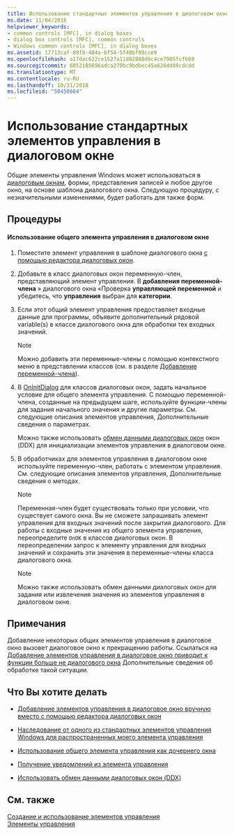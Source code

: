 ```yaml
---
title: Использование стандартных элементов управления в диалоговом окне
ms.date: 11/04/2016
helpviewer_keywords:
- common controls [MFC], in dialog boxes
- dialog box controls [MFC], common controls
- Windows common controls [MFC], in dialog boxes
ms.assetid: 17713caf-09f8-484a-bf54-5f48bf09cce9
ms.openlocfilehash: a17dac622ce1527a11d02888d6c4ce7905fcf669
ms.sourcegitcommit: 6052185696adca270bc9bdbec45a626dd89cdcdd
ms.translationtype: MT
ms.contentlocale: ru-RU
ms.lasthandoff: 10/31/2018
ms.locfileid: "50458664"
---
```

# <a name="using-common-controls-in-a-dialog-box"></a>Использование стандартных элементов управления в диалоговом окне

Общие элементы управления Windows может использоваться в [диалоговым окнам](../mfc/dialog-boxes.md), формы, представления записей и любое другое окно, на основе шаблона диалогового окна. Следующую процедуру, с незначительными изменениями, будет работать для также форм.

## <a name="procedures"></a>Процедуры

#### <a name="to-use-a-common-control-in-a-dialog-box"></a>Использование общего элемента управления в диалоговом окне

1. Поместите элемент управления в шаблоне диалогового окна [с помощью редактора диалоговых окон](../mfc/using-the-dialog-editor-to-add-controls.md).

1. Добавьте в класс диалоговых окон переменную-член, представляющий элемент управления. В **добавления переменной-члена** » диалогового окна «Проверка **управляющей переменной** и убедитесь, что **управления** выбран для **категории**.

1. Если этот общий элемент управления предоставляет входные данные для программы, объявите дополнительный рядовой variable(s) в классе диалогового окна для обработки тех входных значений.

    > [!NOTE]
    >  Можно добавить эти переменные-члены с помощью контекстного меню в представлении классов (см. в разделе [Добавление переменной-члена](../ide/adding-a-member-variable-visual-cpp.md)).

1. В [OnInitDialog](../mfc/reference/cdialog-class.md#oninitdialog) для классов диалоговых окон, задать начальное условие для общего элемента управления. С помощью переменной-члена, созданные на предыдущем шаге, используйте функции-члены для задания начального значения и другие параметры. См. следующие описания элементов управления, Дополнительные сведения о параметрах.

   Можно также использовать [обмен данными диалоговых окон](../mfc/dialog-data-exchange-and-validation.md) окон (DDX) для инициализации элементов управления в диалоговом окне.

1. В обработчиках для элементов управления в диалоговом окне используйте переменную-член, работать с элементом управления. См. следующие описания элементов управления, Дополнительные сведения о методах.

    > [!NOTE]
    >  Переменная-член будет существовать только при условии, что существует самого окна. Вы не сможете запрашивать элемент управления для входных значений после закрытия диалогового. Для работы с входные значения из общего элемента управления, переопределите `OnOK` в классов диалоговых окон. В переопределении запрос к элементу управления для входных значений и сохранить эти значения в переменные-члены класса диалогового окна.

    > [!NOTE]
    >  Можно также использовать обмен данными диалоговых окон для задания или извлечения значения из элементов управления в диалоговом окне.

## <a name="remarks"></a>Примечания

Добавление некоторых общих элементов управления в диалоговое окно вызовет диалоговое окно к прекращению работы. Ссылаться на [Добавление элементов управления в диалоговое окно приводит к функции больше не диалогового окна](../windows/adding-controls-to-a-dialog-causes-the-dialog-to-no-longer-function.md) Дополнительные сведения об обработке такой ситуации.

## <a name="what-do-you-want-to-do"></a>Что Вы хотите делать

- [Добавление элементов управления в диалоговое окно вручную вместо с помощью редактора диалоговых окон](../mfc/adding-controls-by-hand.md)

- [Наследование от одного из стандартных элементов управления Windows для распространенных моего элемента управления](../mfc/deriving-controls-from-a-standard-control.md)

- [Использование общего элемента управления как дочернего окна](../mfc/using-a-common-control-as-a-child-window.md)

- [Получение уведомлений из элемента управления](../mfc/receiving-notification-from-common-controls.md)

- [Использовать обмен данными диалоговых окон (DDX)](../mfc/dialog-data-exchange-and-validation.md)

## <a name="see-also"></a>См. также

[Создание и использование элементов управления](../mfc/making-and-using-controls.md)<br/>
[Элементы управления](../mfc/controls-mfc.md)

